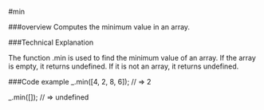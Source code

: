 #min

###overview
Computes the minimum value in an array. 

###Technical Explanation 

The function .min is used to find the minimum value of an array. If the array is empty, it returns undefined. If it is not an array, it returns undefined. 

###Code example 
_.min([4, 2, 8, 6]);
// => 2
 
_.min([]);
// => undefined